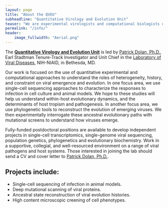 ```yaml
---
layout: page
title: "About the QVEU"
subheadline: "Quantitative Virology and Evolution Unit"
teaser: "We are experimental virologists and computational biologists using the tools of systems biology, population genetics, and functional genomics to explore how viruses emerge, evolve and cause disease"
permalink: "/info/"
header:
    image_fullwidth: "Aerial.png"
---
```


The [**Quantitative Virology and Evolution Unit**](https://qveu.github.io/QVEU/) is led by [Patrick Dolan, Ph.D.](https://www.niaid.nih.gov/research/patrick-t-dolan-phd), Earl Stadtman Tenure-Track Investigator and Unit Chief in the [Laboratory of Viral Diseases](https://www.niaid.nih.gov/research/lab-viral-diseases), NIH-NIAID, in Bethesda, MD.

Our work is focused on the use of quantitative experimental and computational approaches to understand the roles of heterogeneity, history, and constraint on viral emergence and evolution. In one focus area, we use single-cell sequencing approaches to characterize the responses to infection in cell culture and animal models. We hope to these studies will help us understand within-host evolutionary dynamics, and the determinants of host tropism and pathogenesis. In another focus area, we use phylogenetic tools to reconstruct the evolution of emerging viruses. We then experimentally interrogate these ancestral evolutionary paths with mutational screens to understand how viruses emerge.

Fully-funded postdoctoral positions are available to develop independent projects in single-cell transcriptomics, single-genome viral sequencing, population genetics, phylogenetics and evolutionary biochemistry. Work in a supportive, collegial, and well-resourced environment on a range of viral pathogens and host systems. Those interested in joining the lab should send a CV and cover letter to [Patrick Dolan, Ph.D.](mailto:Patrick.Dolan@nih.gov).

## Projects include:

* Single-cell sequencing of infection in animal models.
* Deep mutational scanning of viral proteins.
* Ancestral state reconstruction of viral evolution histories.
* High content microscopic creening of cell phenotypes.
